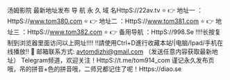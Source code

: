 汤姆影院 最新地址发布
导 航 永 久 域 名HttpS://22av.tv
⭐️ 👉 地址一 ：HttpS://www.tom380.com
⭐️ 👉 地址二 ：HttpS://www.tom381.com
⭐️ 👉 地址三 ：HttpS://www.tom382.com
⭐️ 👉 备用导航 ：HttpS://998.Se
‼️‼️长按复制到浏览器里面访问以上网址‼️‼️
‼️請使用Ctrl+D進行收藏本站!|电脑/Ipad/手机在线播放‼️
📧 邮箱联系方式: avtomdizhi@gmail.com （发送任意内容获取最新地址）
Telegram频道，欢迎关注！HttpS://t.me/tom914_com
谨记永久发布页哦，吊的拼音+色的拼音哦，二师兄都记住了呢！Https://diao.se
